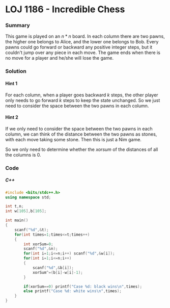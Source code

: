# LOJ 1186 - Incredible Chess

### Summary

This game is played on an $n*n$ board. In each column there are two pawns, the higher one belongs to Alice, and the lower one belongs to Bob. Every pawns could go forward or backward any positive integer steps, but it couldn't jump over any piece in each move. The game ends when there is no move for a player and he/she will lose the game.

### Solution

#### Hint 1

For each column, when a player goes backward $k$ steps, the other player only needs to go forward $k$ steps to keep the state unchanged. So we just need to consider the space between the two pawns in each column.

#### Hint 2

If we only need to consider the space between the two pawns in each column, we can think of the distance between the two pawns as stones, with each move taking some stone. Then this is just a Nim game.

So we only need to determine whether the $xor sum$ of the distances of all the columns is $0$.

### Code

##### C++

```cpp
#include <bits/stdc++.h>
using namespace std;

int t,n;
int w[105],b[105];

int main()
{
	scanf("%d",&t);
	for(int times=1;times<=t;times++)
	{
		int xorSum=0;
		scanf("%d",&n);
		for(int i=1;i<=n;i++) scanf("%d",&w[i]);
		for(int i=1;i<=n;i++)
		{
		    scanf("%d",&b[i]);
		    xorSum^=(b[i]-w[i]-1);
		}

		if(xorSum==0) printf("Case %d: black wins\n",times);
		else printf("Case %d: white wins\n",times);
	}
}
```

